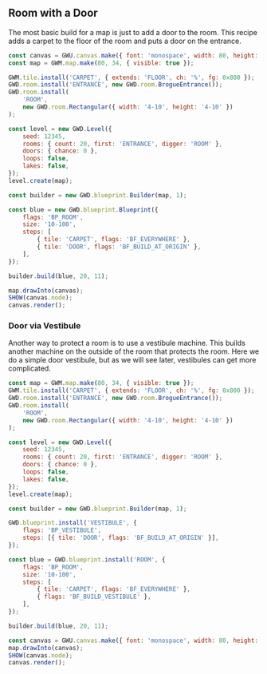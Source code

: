 ## Room with a Door

The most basic build for a map is just to add a door to the room. This recipe adds a carpet to the floor of the room and puts a door on the entrance.

```js
const canvas = GWU.canvas.make({ font: 'monospace', width: 80, height: 34 });
const map = GWM.map.make(80, 34, { visible: true });

GWM.tile.install('CARPET', { extends: 'FLOOR', ch: '%', fg: 0x800 });
GWD.room.install('ENTRANCE', new GWD.room.BrogueEntrance());
GWD.room.install(
    'ROOM',
    new GWD.room.Rectangular({ width: '4-10', height: '4-10' })
);

const level = new GWD.Level({
    seed: 12345,
    rooms: { count: 20, first: 'ENTRANCE', digger: 'ROOM' },
    doors: { chance: 0 },
    loops: false,
    lakes: false,
});
level.create(map);

const builder = new GWD.blueprint.Builder(map, 1);

const blue = new GWD.blueprint.Blueprint({
    flags: 'BP_ROOM',
    size: '10-100',
    steps: [
        { tile: 'CARPET', flags: 'BF_EVERYWHERE' },
        { tile: 'DOOR', flags: 'BF_BUILD_AT_ORIGIN' },
    ],
});

builder.build(blue, 20, 11);

map.drawInto(canvas);
SHOW(canvas.node);
canvas.render();
```

### Door via Vestibule

Another way to protect a room is to use a vestibule machine. This builds another machine on the outside of the room that protects the room. Here we do a simple door vestibule, but as we will see later, vestibules can get more complicated.

```js
const map = GWM.map.make(80, 34, { visible: true });
GWM.tile.install('CARPET', { extends: 'FLOOR', ch: '%', fg: 0x800 });
GWD.room.install('ENTRANCE', new GWD.room.BrogueEntrance());
GWD.room.install(
    'ROOM',
    new GWD.room.Rectangular({ width: '4-10', height: '4-10' })
);

const level = new GWD.Level({
    seed: 12345,
    rooms: { count: 20, first: 'ENTRANCE', digger: 'ROOM' },
    doors: { chance: 0 },
    loops: false,
    lakes: false,
});
level.create(map);

const builder = new GWD.blueprint.Builder(map, 1);

GWD.blueprint.install('VESTIBULE', {
    flags: 'BP_VESTIBULE',
    steps: [{ tile: 'DOOR', flags: 'BF_BUILD_AT_ORIGIN' }],
});

const blue = GWD.blueprint.install('ROOM', {
    flags: 'BP_ROOM',
    size: '10-100',
    steps: [
        { tile: 'CARPET', flags: 'BF_EVERYWHERE' },
        { flags: 'BF_BUILD_VESTIBULE' },
    ],
});

builder.build(blue, 20, 11);

const canvas = GWU.canvas.make({ font: 'monospace', width: 80, height: 34 });
map.drawInto(canvas);
SHOW(canvas.node);
canvas.render();
```
